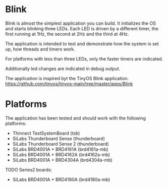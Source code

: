 # Blink

Blink is almost the simplest application you can build. It initializes the OS
and starts blinking three LEDs. Each LED is driven by a different timer, the
first running at 1Hz, the second at 2Hz and the third at 4Hz.

The application is intended to test and demonstrate how the system is set up,
how threads and timers work.

For platforms with less than three LEDs, only the faster timers are indicated.

Additionally led changes are indicated in debug output.

The application is inspired byt the TinyOS Blink application.
https://github.com/tinyos/tinyos-main/tree/master/apps/Blink

# Platforms
The application has been tested and should work with the following platforms:
 * Thinnect TestSystemBoard (tsb)
 * SiLabs Thunderboard Sense (thunderboard)
 * SiLabs Thunderboard Sense 2 (thunderboard)
 * SiLabs BRD4001A + BRD4161A (brd4161a-mb)
 * SiLabs BRD4001A + BRD4162A (brd4162a-mb)
 * SiLabs BRD4001A + BRD4304A (brd4304a-mb)

TODO Series2 boards:
 * SiLabs BRD4001A + BRD4180A (brd4180a-mb)
